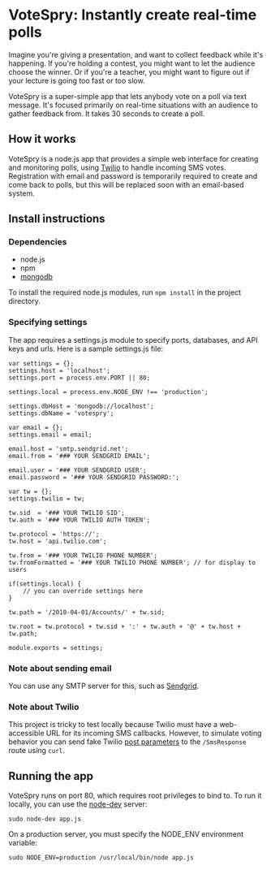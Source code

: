 VoteSpry: Instantly create real-time polls
==========================================

Imagine you're giving a presentation, and want to collect feedback while it's
happening. If you're holding a contest, you might want to let the audience
choose the winner. Or if you're a teacher, you might want to figure out if your
lecture is going too fast or too slow.

VoteSpry is a super-simple app that lets anybody vote on a poll via text
message. It's focused primarily on real-time situations with an audience to
gather feedback from. It takes 30 seconds to create a poll.

How it works
------------

VoteSpry is a node.js app that provides a simple web interface for creating and
monitoring polls, using [Twilio](http://twilio.com) to handle incoming SMS
votes. Registration with email and password is temporarily required to create
and come back to polls, but this will be replaced soon with an email-based
system.

Install instructions
--------------------

### Dependencies

* node.js
* npm
* [mongodb](http://mongodb.org)

To install the required node.js modules, run `npm install` in the project
directory.

### Specifying settings

The app requires a settings.js module to specify ports, databases, and API keys
and urls. Here is a sample settings.js file:

    var settings = {};
    settings.host = 'localhost';
    settings.port = process.env.PORT || 80;
    
    settings.local = process.env.NODE_ENV !== 'production';
    
    settings.dbHost = 'mongodb://localhost';
    settings.dbName = 'votespry';
    
    var email = {};
    settings.email = email;
    
    email.host = 'smtp.sendgrid.net';
    email.from = '### YOUR SENDGRID EMAIL';
    
    email.user = '### YOUR SENDGRID USER';
    email.password = '### YOUR SENDGRID PASSWORD:';
    
    var tw = {};
    settings.twilio = tw;
    
    tw.sid  = '### YOUR TWILIO SID';
    tw.auth = '### YOUR TWILIO AUTH TOKEN';
    
    tw.protocol = 'https://';
    tw.host = 'api.twilio.com';
    
    tw.from = '### YOUR TWILIO PHONE NUMBER';
    tw.fromFormatted = '### YOUR TWILIO PHONE NUMBER'; // for display to users
    
    if(settings.local) {
        // you can override settings here
    }
    
    tw.path = '/2010-04-01/Accounts/' + tw.sid;
    
    tw.root = tw.protocol + tw.sid + ':' + tw.auth + '@' + tw.host + tw.path;
    
    module.exports = settings;

### Note about sending email

You can use any SMTP server for this, such as [Sendgrid](http://sengrid.com).

### Note about Twilio

This project is tricky to test locally because Twilio must have a web-accessible
URL for its incoming SMS callbacks. However, to simulate voting behavior you
can send fake Twilio [post parameters](http://www.twilio.com/docs/api/rest/sms)
to the `/SmsResponse` route using `curl`.

Running the app
---------------

VoteSpry runs on port 80, which requires root privileges to bind to. To run it
locally, you can use the [node-dev](https://github.com/fgnass/node-dev) server:

    sudo node-dev app.js

On a production server, you must specify the NODE\_ENV environment variable:

    sudo NODE_ENV=production /usr/local/bin/node app.js
